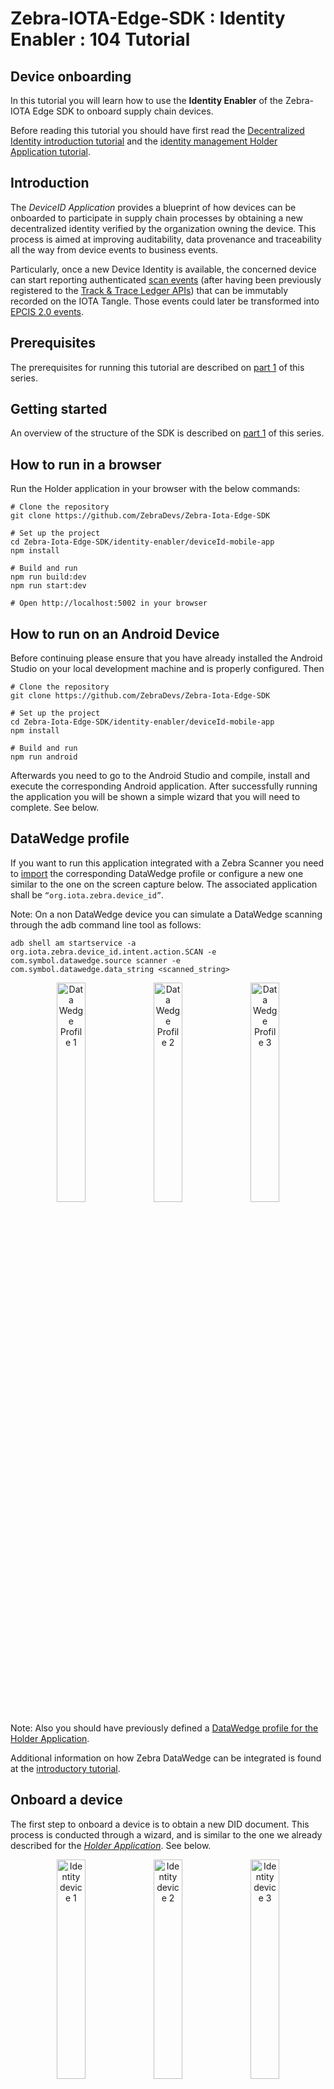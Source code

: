 # Zebra-IOTA-Edge-SDK : Identity Enabler : 104 Tutorial 

<h2>Device onboarding</h2>

In this tutorial you will learn how to use the **Identity Enabler** of the Zebra-IOTA Edge SDK to onboard supply chain devices.

Before reading this tutorial you should have first read the [Decentralized Identity introduction tutorial](../zebra-iota-edge-sdk/zebra-iota-edge-sdk-101-tutorial.md) and the [identity management Holder Application tutorial](../zebra-iota-edge-sdk/zebra-iota-edge-sdk-102-tutorial.md).

## Introduction

The _DeviceID_ _Application_ provides a blueprint of how devices can be onboarded to participate in supply chain processes by obtaining a new decentralized identity verified by the organization owning the device. This process is aimed at improving auditability, data provenance and traceability all the way from device events to business events.

Particularly, once a new Device Identity is available, the concerned device can start reporting authenticated [scan events](../track-trace-ledger-api/track-trace-ledger-api-tutorial-101.md) (after having been previously registered to the [Track & Trace Ledger APIs](../track-trace-ledger-api/track-trace-ledger-api-tutorial-103.md)) that can be immutably recorded on the IOTA Tangle. Those events could later be transformed into [EPCIS 2.0 events](../track-trace-ledger-api/track-trace-ledger-api-tutorial-201.md).

## Prerequisites

The prerequisites for running this tutorial are described on [part 1](../zebra-iota-edge-sdk/zebra-iota-edge-sdk-101-tutorial.md#prerequisites) of this series.

## Getting started

An overview of the structure of the SDK is described on [part 1](../zebra-iota-edge-sdk/zebra-iota-edge-sdk-101-tutorial.md#getting-started) of this series.

## How to run in a browser

Run the Holder application in your browser with the below commands:

```console
# Clone the repository
git clone https://github.com/ZebraDevs/Zebra-Iota-Edge-SDK

# Set up the project
cd Zebra-Iota-Edge-SDK/identity-enabler/deviceId-mobile-app
npm install

# Build and run
npm run build:dev
npm run start:dev

# Open http://localhost:5002 in your browser
```

## How to run on an Android Device

Before continuing please ensure that you have already installed the Android Studio on your local development machine and is properly configured. Then

```console
# Clone the repository
git clone https://github.com/ZebraDevs/Zebra-Iota-Edge-SDK

# Set up the project
cd Zebra-Iota-Edge-SDK/identity-enabler/deviceId-mobile-app
npm install

# Build and run
npm run android
```

Afterwards you need to go to the Android Studio and compile, install and execute the corresponding Android application. After successfully running the application you will be shown a simple wizard that you will need to complete. See below.

## DataWedge profile

If you want to run this application integrated with a Zebra Scanner you need to [import](https://github.com/ZebraDevs/Zebra-Iota-Edge-SDK/blob/main/test/datawedge/datawedge.db) the corresponding DataWedge profile or configure a new one similar to the one on the screen capture below. The associated application shall be `“org.iota.zebra.device_id”`.

Note: On a non DataWedge device you can simulate a DataWedge scanning through the adb command line tool as follows:

```console
adb shell am startservice -a org.iota.zebra.device_id.intent.action.SCAN -e com.symbol.datawedge.source scanner -e com.symbol.datawedge.data_string <scanned_string>
```

<p align="center">
<img alt="Data Wedge Profile 1" src="https://raw.githubusercontent.com/ZebraDevs/Zebra-Iota-Edge-SDK/main/documentation/static/img/zebra-iota-edge-sdk/104/image3.png" width="30%"/>
<img alt="Data Wedge Profile 2" src="https://raw.githubusercontent.com/ZebraDevs/Zebra-Iota-Edge-SDK/main/documentation/static/img/zebra-iota-edge-sdk/104/image18.png" width="30%"/>
<img alt="Data Wedge Profile 3" src="https://raw.githubusercontent.com/ZebraDevs/Zebra-Iota-Edge-SDK/main/documentation/static/img/zebra-iota-edge-sdk/104/image22.png" width="30%"/>
</p>

Note: Also you should have previously defined a [DataWedge profile for the Holder Application](../zebra-iota-edge-sdk/zebra-iota-edge-sdk-102-tutorial.md#datawedge-profile).

Additional information on how Zebra DataWedge can be integrated is found at the [introductory tutorial](../zebra-iota-edge-sdk/zebra-iota-edge-sdk-101-tutorial.md#zebra-datawedge-integration).

## Onboard a device

The first step to onboard a device is to obtain a new DID document. This process is conducted through a wizard, and is similar to the one we already described for the [_Holder Application_](../zebra-iota-edge-sdk/zebra-iota-edge-sdk-102-tutorial.md#create-an-identity). See below.

<p align="center">
<img alt="Identity device 1" src="https://raw.githubusercontent.com/ZebraDevs/Zebra-Iota-Edge-SDK/main/documentation/static/img/zebra-iota-edge-sdk/104/image21.png" width="30%"/>
<img alt="Identity device 2" src="https://raw.githubusercontent.com/ZebraDevs/Zebra-Iota-Edge-SDK/main/documentation/static/img/zebra-iota-edge-sdk/104/image23.png" width="30%"/>
<img alt="Identity device 3" src="https://raw.githubusercontent.com/ZebraDevs/Zebra-Iota-Edge-SDK/main/documentation/static/img/zebra-iota-edge-sdk/104/image17.png" width="30%"/>
</p>

After having obtained a new Decentralized Identity, which includes verification methods (i.e. public / private keys), the next step is to get a new Verifiable Credential that will contain all the claims associated with the device (serial number, manufacturer, etc.). Thus, it is first required that the device presents its claims to an issuer. In this case the issuer will be **the organization owning the device**. Such an organization will check for the ownership of the DID and the claims made. And, after a verification process, a new Verifiable Credential will be issued and signed. The issuer of such a Verifiable Credential will be the organization owning the device and the subject the device itself.

In our blueprint application the process described above is conducted as shown below. From the _DeviceID Application_ it is requested a new DeviceID credential. For that purpose, the device generates a QR code that encodes all its claims.

<p align="center">
<img alt="Request Credential 1" src="https://raw.githubusercontent.com/ZebraDevs/Zebra-Iota-Edge-SDK/main/documentation/static/img/zebra-iota-edge-sdk/104/image16.png" width="30%" align="center"/>
</p>

Afterwards, such QR code is scanned by the [*Holder Application*](../zebra-iota-edge-sdk/zebra-iota-edge-sdk-102-tutorial.md) that will verify the claims, the ownership of the DID and will finally issue a new credential.

<p align="center">
<img alt="Device ID Credential" src="https://raw.githubusercontent.com/ZebraDevs/Zebra-Iota-Edge-SDK/main/documentation/static/img/zebra-iota-edge-sdk/104/image8.png" width="30%"/>
<img alt="Device ID Claims" src="https://raw.githubusercontent.com/ZebraDevs/Zebra-Iota-Edge-SDK/main/documentation/static/img/zebra-iota-edge-sdk/104/image20.png" width="30%"/>
</p>

Once the new Credential is ready it is shared from the _Holder Application_ through a scannable DataMatrix code and imported by the _DeviceID application_.

<p align="center">
<img alt="Onboard device 1" src="https://raw.githubusercontent.com/ZebraDevs/Zebra-Iota-Edge-SDK/main/documentation/static/img/zebra-iota-edge-sdk/104/image4.png" width="30%"/>
<img alt="Onboard device 2" src="https://raw.githubusercontent.com/ZebraDevs/Zebra-Iota-Edge-SDK/main/documentation/static/img/zebra-iota-edge-sdk/104/image12.png" width="30%"/>
<img alt="Onboard device 3" src="https://raw.githubusercontent.com/ZebraDevs/Zebra-Iota-Edge-SDK/main/documentation/static/img/zebra-iota-edge-sdk/104/image17.png" width="30%"/>
</p>

**Important Note**: In this version of the SDK we are using the _Holder Application_ itself as _Issuer Application_. Thus, in the end the device’s Credential is signed with the identity we have previously generated at the _Holder Application_. However, in a real solution there should be a specific _Issuer Application_ for this purpose. In the next version of the SDK we plan to provide a new blueprint for an _Issuer Application_.

### Show me the code

The code that makes it possible the Device onboarding is a combination of the previous code we have shown in other parts of this tutorial, such as the [identity generation](../zebra-iota-edge-sdk/zebra-iota-edge-sdk-102-tutorial.md#show-me-the-code) or [credential issuance](../zebra-iota-edge-sdk/zebra-iota-edge-sdk-102-tutorial.md#show-me-the-code-1).
